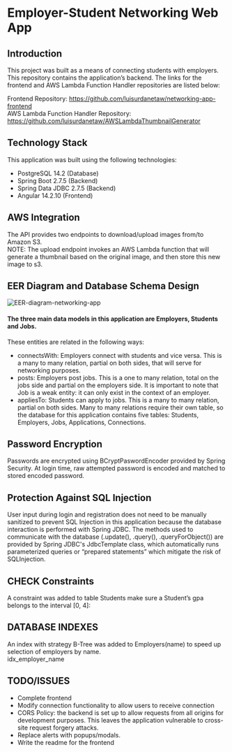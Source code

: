 # Employer-Student Networking Web App

## Introduction
This project was built as a means of connecting students with employers. This repository contains the application’s backend. The links for the frontend and AWS Lambda Function Handler repositories are listed below:  
  
Frontend Repository: https://github.com/luisurdanetaw/networking-app-frontend  
AWS Lambda Function Handler Repository: https://github.com/luisurdanetaw/AWSLambdaThumbnailGenerator  
   
## Technology Stack
This application was built using the following technologies:
- PostgreSQL 14.2  (Database)
- Spring Boot 2.7.5 (Backend)
- Spring Data JDBC 2.7.5 (Backend)
- Angular  14.2.10 (Frontend)

## AWS Integration

The API provides two endpoints to download/upload images from/to Amazon S3.   
NOTE: The upload endpoint invokes an AWS Lambda function that will generate a thumbnail based on the original image, and then store this new image to s3.


## EER Diagram and Database Schema Design  
![EER-diagram-networking-app](https://user-images.githubusercontent.com/88799385/208592520-324900bd-176d-427c-a06d-c20939800422.PNG)
  

#### The three main data models in this application are Employers, Students and Jobs.   
These entities are related in the following ways:      
- connectsWith: Employers connect with students and vice versa. This is a many to many relation, partial on both sides, that will serve for networking purposes. 
- posts: Employers post jobs. This is a one to many relation, total on the jobs side and partial on the employers side. It is important to note that Job is a weak entity: it can only exist in the context of an employer.
- appliesTo: Students can apply to jobs. This is a many to many relation, partial on both sides.
Many to many relations require their own table, so the database for this application contains five tables: Students, Employers, Jobs, Applications, Connections.


## Password Encryption

Passwords are encrypted using BCryptPaswordEncoder provided by Spring Security. At login time, raw attempted password is encoded and matched to stored encoded password.

## Protection Against SQL Injection

User input during login and registration does not need to be manually sanitized to prevent SQL Injection in this application because the database interaction is performed with Spring JDBC. The methods used to communicate with the database (.update(), .query(), .queryForObject()) are provided by Spring JDBC's JdbcTemplate class, which automatically runs parameterized queries  or “prepared statements” which mitigate the risk of SQLInjection. 


## CHECK Constraints

A constraint was added to table Students make sure a Student’s gpa belongs to the interval [0, 4]:

## DATABASE INDEXES
An index with strategy B-Tree was added to Employers(name) to speed up selection of employers by name.   
idx_employer_name


## TODO/ISSUES

- Complete frontend
- Modify connection functionality to allow users to receive connection
- CORS Policy: the backend is set up to allow requests from all origins for development purposes. This leaves the application vulnerable to cross-site request forgery attacks.
- Replace alerts with popups/modals.
- Write the readme for the frontend







